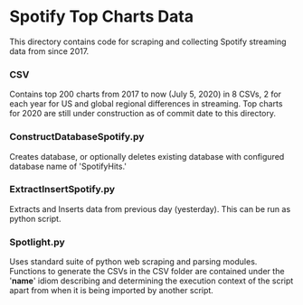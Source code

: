 # Spotify Top Charts Data 

This directory contains code for scraping and collecting Spotify streaming data
from since 2017.

### CSV
Contains top 200 charts from 2017 to now (July 5, 2020) in 8 CSVs, 2 for each
year for US and global regional differences in streaming. Top charts for 2020
are still under construction as of commit date to this directory. 

### ConstructDatabaseSpotify.py
Creates database, or optionally deletes existing database with configured
database name of 'SpotifyHits.'

### ExtractInsertSpotify.py
Extracts and Inserts data from previous day (yesterday). This can be run as
python script. 

### Spotlight.py
Uses standard suite of python web scraping and parsing modules. Functions to
generate the CSVs in the CSV folder are contained under the '__name__' idiom describing and determining the execution context of the script apart from when it is being imported by another script.   
